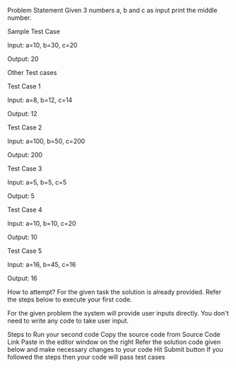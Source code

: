 Problem Statement
Given 3 numbers a, b and c as input print the middle number.

Sample Test Case

Input:
a=10, b=30, c=20

Output:
20

Other Test cases

Test Case 1

Input:
a=8, b=12, c=14 

Output:
12

Test Case 2

Input:
a=100, b=50, c=200

Output:
200

Test Case 3

Input:
a=5, b=5, c=5

Output:
5

Test Case 4

Input:
a=10, b=10, c=20

Output:
10

Test Case 5

Input:
a=16, b=45, c=16

Output:
16

How to attempt?
For the given task the solution is already provided. Refer the steps below to execute your first code.

For the given problem the system will provide user inputs directly. You don't need to write any code to take user input.

Steps to Run your second code
Copy the source code from Source Code Link
Paste in the editor window on the right
Refer the solution code given below and make necessary changes to your code
Hit Submit button
If you followed the steps then your code will pass test cases

